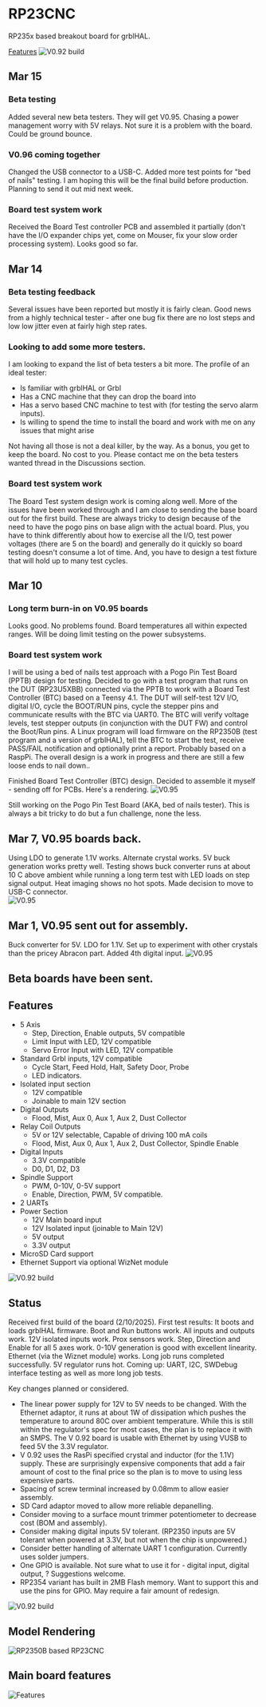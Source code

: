 # RP23CNC
RP235x based breakout board for grblHAL.

[Features](https://github.com/phil-barrett/RP23CNC/blob/main/Documentation/featurelist.md)
![V0.92 build](https://github.com/phil-barrett/RP23CNC/blob/main/Photos/T2120387_DxO.jpg)

## Mar 15
### Beta testing
Added several new beta testers. They will get V0.95. 
Chasing a power management worry with 5V relays. Not sure it is a problem with the board. Could be ground bounce.

### V0.96 coming together
Changed the USB connector to a USB-C.  Added more test points for "bed of nails" testing. I am hoping this will be the final build before production.  Planning to send it out mid next week.

### Board test system work 
Received the Board Test controller PCB and assembled it partially (don't have the I/O expander chips yet, come on Mouser, fix your slow order processing system). Looks good so far.

## Mar 14
### Beta testing feedback
Several issues have been reported but mostly it is fairly clean.  Good news from a highly technical tester - after one bug fix there are no lost steps and low low jitter even at fairly high step rates. 

### Looking to add some more testers.
I am looking to expand the list of beta testers a bit more. The profile of an ideal tester:
- Is familiar with grblHAL or Grbl
- Has a CNC machine that they can drop the board into
- Has a servo based CNC machine to test with (for testing the servo alarm inputs).
- Is willing to spend the time to install the board and work with me on any issues that might arise

Not having all those is not a deal killer, by the way. As a bonus, you get to keep the board. No cost to you. Please contact me on the beta testers wanted thread in the Discussions section.

### Board test system work 
The Board Test system design work is coming along well. More of the issues have been worked through and I am close to sending the base board out for the first build. These are always tricky to design because of the need to have the pogo pins on base align with the actual board. Plus, you have to think differently about how to exercise all the I/O, test power voltages (there are 5 on the board) and generally do it quickly so board testing doesn't consume a lot of time. And, you have to design a test fixture that will hold up to many test cycles.

## Mar 10
### Long term burn-in on V0.95 boards
Looks good.  No problems found.  Board temperatures all within expected ranges. Will be doing limit testing on the power subsystems.

### Board test system work
I will be using a bed of nails test approach with a Pogo Pin Test Board (PPTB) design for testing.  Decided to go with a test program that runs on the DUT (RP23U5XBB) connected via the PPTB to work with a Board Test Controller (BTC) based on a Teensy 4.1. The DUT will self-test 12V I/O, digital I/O, cycle the BOOT/RUN pins, cycle the stepper pins and communicate results with the BTC via UART0.  The BTC will verify voltage levels, test stepper outputs (in conjunction with the DUT FW) and control the Boot/Run pins. A Linux program will load firmware on the RP2350B (test program and a version of grblHAL), tell the BTC to start the test, receive PASS/FAIL notification and optionally print a report. Probably based on a RaspPi. The overall design is a work in progress and there are still a few loose ends to nail down..

Finished Board Test Controller (BTC) design.  Decided to assemble it myself - sending off for PCBs. Here's a rendering.
![V0.95](https://github.com/phil-barrett/RP23CNC/blob/main/Photos/test%20driver.png)

Still working on the Pogo Pin Test Board (AKA, bed of nails tester). This is always a bit tricky to do but a fun challenge, none the less.

## Mar 7, V0.95 boards back.
Using LDO to generate 1.1V works. Alternate crystal works. 5V buck generation works pretty well. Testing shows buck converter runs at about 10 C above ambient while running a long term test with LED loads on step signal output. Heat imaging shows no hot spots. Made decision to move to USB-C connector.  
![V0.95](https://github.com/phil-barrett/RP23CNC/blob/main/Photos/V0.95-top-assembled.jpg)

## Mar 1, V0.95 sent out for assembly.
Buck converter for 5V.  LDO for 1.1V.  Set up to experiment with other crystals than the pricey Abracon part. Added 4th digital input.
![V0.95](https://github.com/phil-barrett/RP23CNC/blob/main/Photos/PGA2350-v0.95.png)

## Beta boards have been sent.

## Features
- 5 Axis
  * Step, Direction, Enable outputs, 5V compatible
  * Limit Input with LED, 12V compatible
  * Servo Error Input with LED, 12V compatible
- Standard Grbl inputs, 12V compatible
  * Cycle Start, Feed Hold, Halt, Safety Door, Probe
  * LED indicators.
- Isolated input section
  * 12V compatible
  * Joinable to main 12V section
- Digital Outputs
  * Flood, Mist, Aux 0, Aux 1, Aux 2, Dust Collector
- Relay Coil Outputs
  * 5V or 12V selectable, Capable of driving 100 mA coils
  * Flood, Mist, Aux 0, Aux 1, Aux 2, Dust Collector, Spindle Enable
- Digital Inputs
  * 3.3V compatible
  * D0, D1, D2, D3
 - Spindle Support
   * PWM, 0-10V, 0-5V support
   * Enable, Direction, PWM,  5V compatible.
- 2 UARTs
- Power Section
  * 12V Main board input
  * 12V Isolated input (joinable to Main 12V)
  * 5V output
  * 3.3V output 
- MicroSD Card support
- Ethernet Support via optional WizNet module


![V0.92 build](https://github.com/phil-barrett/RP23CNC/blob/main/Photos/T2120387_DxO.jpg)

## Status
Received first build of the board (2/10/2025). First test results: It boots and loads grblHAL firmware. Boot and Run buttons work. All inputs and outputs work. 12V isolated inputs work.  Prox sensors work. Step, Direction and Enable for all 5 axes work. 0-10V generation is good with excellent linearity. Ethernet (via the Wiznet module) works. Long job runs completed successfully. 5V regulator runs hot. Coming up: UART, I2C, SWDebug interface testing as well as more long job tests.

Key changes planned or considered.  
* The linear power supply for 12V to 5V needs to be changed. With the Ethernet adaptor, it runs at about 1W of dissipation which pushes the temperature to around 80C over ambient temperature. While this is still within the regulator's spec for most cases, the plan is to replace it with an SMPS.  The V 0.92 board is usable with Ethernet by using VUSB to feed 5V the 3.3V regulator. 
* V 0.92 uses the RasPi specified crystal and inductor (for the 1.1V) supply.  These are surprisingly expensive components that add a fair amount of cost to the final price so the plan is to move to using less expensive parts.
* Spacing of screw terminal increased by 0.08mm to allow easier assembly.
* SD Card adaptor moved to allow more reliable depanelling.
* Consider moving to a surface mount trimmer potentiometer to decrease cost (BOM and assembly).
* Consider making digital inputs 5V tolerant. (RP2350 inputs are 5V tolerant when powered at 3.3V, but not when the chip is unpowered.)
* Consider better handling of alternate UART 1 configuration.  Currently uses solder jumpers.
* One GPIO is available. Not sure what to use it for - digital input, digital output, ? Suggestions welcome.
* RP2354 variant has built in 2MB Flash memory. Want to support this and use the pins for GPIO. May require a fair amount of redesign.


![V0.92 build](https://github.com/phil-barrett/RP23CNC/blob/main/Photos/T2120352_DxO.jpg)

## Model Rendering
![RP2350B based RP23CNC](https://github.com/phil-barrett/RP23CNC/blob/main/RP23CNC.png)

## Main board features
![Features](https://github.com/phil-barrett/RP23CNC/blob/main/Documentation/features.png)
